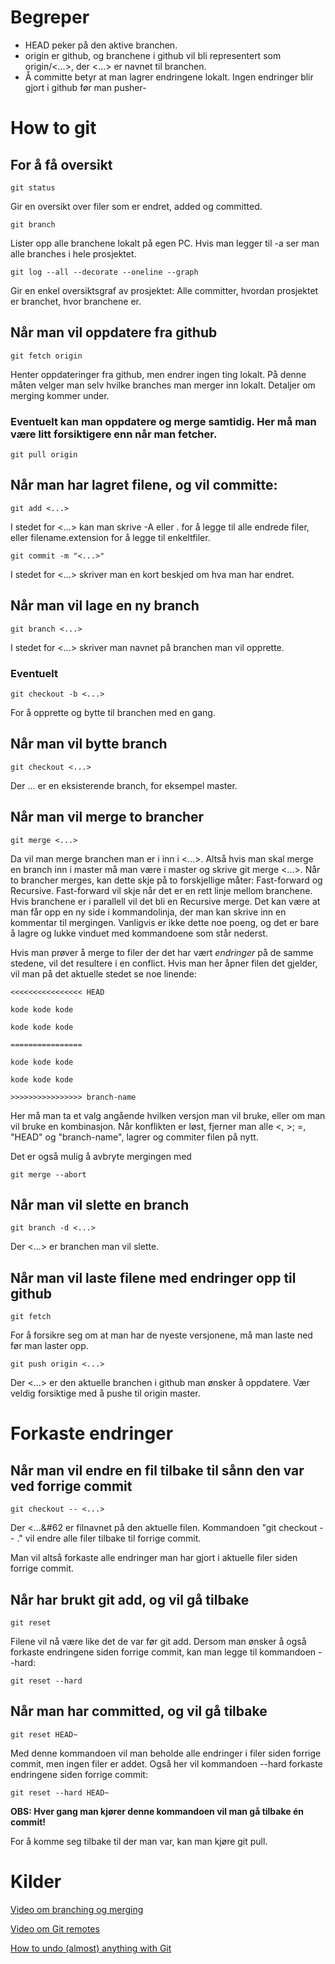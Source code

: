# Begreper
*   HEAD peker på den aktive branchen.
*   origin er github, og branchene i github vil bli representert som origin/<...>, der <...> er navnet til branchen.
*   Å committe betyr at man lagrer endringene lokalt. Ingen endringer blir gjort i github før man pusher-

# How to git

## For å få oversikt
```
git status
```

Gir en oversikt over filer som er endret, added og committed.
```
git branch
```

Lister opp alle branchene lokalt på egen PC. Hvis man legger til -a ser man alle branches i hele prosjektet.
```
git log --all --decorate --oneline --graph
```

Gir en enkel oversiktsgraf av prosjektet: Alle committer, hvordan prosjektet er branchet, hvor branchene er.

## Når man vil oppdatere fra github
```
git fetch origin
```

Henter oppdateringer fra github, men endrer ingen ting lokalt. På denne måten velger man selv hvilke branches man merger inn lokalt. Detaljer om merging kommer under.

### Eventuelt kan man oppdatere og merge samtidig. Her må man være litt forsiktigere enn når man fetcher.
```
git pull origin
```

## Når man har lagret filene, og vil committe:
```
git add <...>
```

I stedet for <...> kan man skrive -A eller . for å legge til alle endrede filer, eller filename.extension for å legge til enkeltfiler.
```
git commit -m "<...>"
```

I stedet for <...> skriver man en kort beskjed om hva man har endret.


## Når man vil lage en ny branch
```
git branch <...>
```

I stedet for <...> skriver man navnet på branchen man vil opprette.

### Eventuelt
```
git checkout -b <...>
```

For å opprette og bytte til branchen med en gang.


## Når man vil bytte branch
```
git checkout <...>
```

Der ... er en eksisterende branch, for eksempel master.

## Når man vil merge to brancher
```
git merge <...>
```

Da vil man merge branchen man er i inn i <...>. Altså hvis man skal merge en branch inn i master må man være i master og skrive git merge <...>.
Når to brancher merges, kan dette skje på to forskjellige måter: Fast-forward og Recursive.
Fast-forward vil skje når det er en rett linje mellom branchene. Hvis branchene er i parallell vil det bli en Recursive merge.
Det kan være at man får opp en ny side i kommandolinja, der man kan skrive inn en kommentar til mergingen.
Vanligvis er ikke dette noe poeng, og det er bare å lagre og lukke vinduet med kommandoene som står nederst.

Hvis man prøver å merge to filer der det har vært *endringer* på de samme stedene, vil det resultere i en conflict. Hvis man her åpner filen det gjelder, vil man på det aktuelle stedet se noe linende:
```
<<<<<<<<<<<<<<<< HEAD

kode kode kode

kode kode kode

================

kode kode kode

kode kode kode

>>>>>>>>>>>>>>>> branch-name
```

Her må man ta et valg angående hvilken versjon man vil bruke, eller om man vil bruke en kombinasjon. Når konflikten er løst, fjerner man alle <, >; =, "HEAD" og "branch-name", lagrer og commiter filen på nytt.

Det er også mulig å avbryte mergingen med
```
git merge --abort
```

## Når man vil slette en branch
```
git branch -d <...>
```

Der <...> er branchen man vil slette.

## Når man vil laste filene med endringer opp til github
```
git fetch
```

For å forsikre seg om at man har de nyeste versjonene, må man laste ned før man laster opp.
```
git push origin <...>
```

Der <...> er den aktuelle branchen i github man ønsker å oppdatere. Vær veldig forsiktige med å pushe til origin master.

# Forkaste endringer

## Når man vil endre en fil tilbake til sånn den var ved forrige commit
```
git checkout -- <...>
```

Der <...&#62 er filnavnet på den aktuelle filen. Kommandoen "git checkout -- ." vil endre alle filer tilbake til forrige commit.

Man vil altså forkaste alle endringer man har gjort i aktuelle filer siden forrige commit.

## Når har brukt git add, og vil gå tilbake
```
git reset
```

Filene vil nå være like det de var før git add. Dersom man ønsker å også forkaste endringene siden forrige commit, kan man legge til kommandoen --hard:
```
git reset --hard
```

## Når man har committed, og vil gå tilbake
```
git reset HEAD~
```

Med denne kommandoen vil man beholde alle endringer i filer siden forrige commit, men ingen filer er addet. Også her vil kommandoen --hard forkaste endringene siden forrige commit:
```
git reset --hard HEAD~
```

**OBS: Hver gang man kjører denne kommandoen vil man gå tilbake én commit!**

For å komme seg tilbake til der man var, kan man kjøre git pull.

# Kilder
[Video om branching og merging](https://www.youtube.com/watch?v=FyAAIHHClqI)

[Video om Git remotes](https://www.youtube.com/watch?v=Gg4bLk8cGNo)

[How to undo (almost) anything with Git](https://github.blog/2015-06-08-how-to-undo-almost-anything-with-git/)
